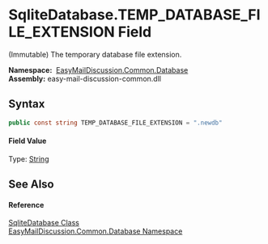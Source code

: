 SqliteDatabase.TEMP_DATABASE_FILE_EXTENSION Field
=================================================
(Immutable) The temporary database file extension.

  **Namespace:**  [EasyMailDiscussion.Common.Database][1]  
  **Assembly:** easy-mail-discussion-common.dll

Syntax
------

```csharp
public const string TEMP_DATABASE_FILE_EXTENSION = ".newdb"
```

#### Field Value
Type: [String][2]

See Also
--------

#### Reference
[SqliteDatabase Class][3]  
[EasyMailDiscussion.Common.Database Namespace][1]  

[1]: ../README.md
[2]: https://docs.microsoft.com/dotnet/api/system.string
[3]: README.md